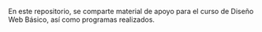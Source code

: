 En este repositorio, se comparte material de apoyo para el curso de Diseño Web Básico, así como programas realizados.
